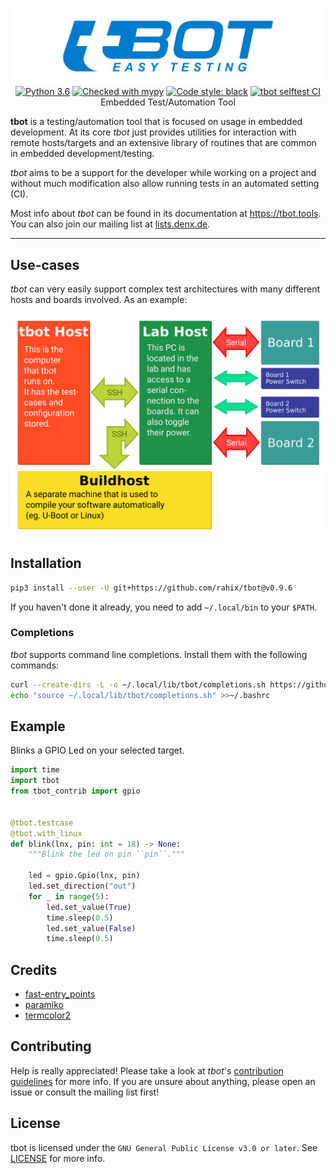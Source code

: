 <p align="center">
  <img src="Documentation/static/tbot-logo-header.png" alt="tbot" /><br />
  <a href="https://www.python.org/"><img src="https://img.shields.io/badge/python-3.6-blue.svg" alt="Python 3.6" /></a>
  <a href="http://mypy-lang.org/"><img src="http://www.mypy-lang.org/static/mypy_badge.svg" alt="Checked with mypy" /></a>
  <a href="https://github.com/ambv/black"><img src="https://img.shields.io/badge/code%20style-black-000000.svg" alt="Code style: black" /></a>
  <a href="https://github.com/Rahix/tbot/actions"><img src="https://github.com/Rahix/tbot/workflows/tbot%20selftest%20CI/badge.svg" alt="tbot selftest CI" /></a><br />
  Embedded Test/Automation Tool
</p>

**tbot** is a testing/automation tool that is focused on usage in embedded development.  At its core *tbot* just provides utilities for interaction with remote hosts/targets and an extensive library of routines that are common in embedded development/testing.

*tbot* aims to be a support for the developer while working on a project and without much modification also allow running tests in an automated setting (CI).

Most info about *tbot* can be found in its documentation at <https://tbot.tools>.  You can also join our mailing list at [lists.denx.de](https://lists.denx.de/listinfo/tbot).

---

## Use-cases
*tbot* can very easily support complex test architectures with many different hosts and boards involved.  As an example:

![tbot Architecture](Documentation/static/tbot.png)


## Installation
```bash
pip3 install --user -U git+https://github.com/rahix/tbot@v0.9.6
```

If you haven't done it already, you need to add ``~/.local/bin`` to your ``$PATH``.


### Completions
*tbot* supports command line completions.  Install them with the following commands:

```bash
curl --create-dirs -L -o ~/.local/lib/tbot/completions.sh https://github.com/Rahix/tbot/raw/master/completions.sh
echo "source ~/.local/lib/tbot/completions.sh" >>~/.bashrc
```


## Example
Blinks a GPIO Led on your selected target.

```python
import time
import tbot
from tbot_contrib import gpio


@tbot.testcase
@tbot.with_linux
def blink(lnx, pin: int = 18) -> None:
    """Blink the led on pin ``pin``."""

    led = gpio.Gpio(lnx, pin)
    led.set_direction("out")
    for _ in range(5):
        led.set_value(True)
        time.sleep(0.5)
        led.set_value(False)
        time.sleep(0.5)
```

## Credits
* [fast-entry_points](https://github.com/ninjaaron/fast-entry_points)
* [paramiko](https://www.paramiko.org/)
* [termcolor2](https://pypi.org/project/termcolor2/)

## Contributing
Help is really appreciated!  Please take a look at *tbot*'s [contribution guidelines](CONTRIBUTING.md)
for more info.  If you are unsure about anything, please open an issue or consult
the mailing list first!

## License
tbot is licensed under the `GNU General Public License v3.0 or later`.  See [LICENSE](LICENSE) for more info.
